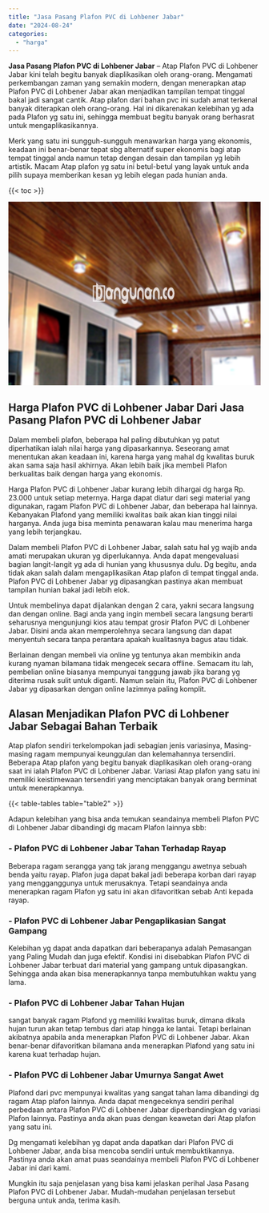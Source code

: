 ```yaml
---
title: "Jasa Pasang Plafon PVC di Lohbener Jabar"
date: "2024-08-24"
categories: 
  - "harga"
---
```


**Jasa Pasang Plafon PVC di Lohbener Jabar** – Atap Plafon PVC di Lohbener Jabar kini telah begitu banyak diaplikasikan oleh orang-orang. Mengamati perkembangan zaman yang semakin modern, dengan menerapkan atap Plafon PVC di Lohbener Jabar akan menjadikan tampilan tempat tinggal bakal jadi sangat cantik. Atap plafon dari bahan pvc ini sudah amat terkenal banyak diterapkan oleh orang-orang. Hal ini dikarenakan kelebihan yg ada pada Plafon yg satu ini, sehingga membuat begitu banyak orang berhasrat untuk mengaplikasikannya.

Merk yang satu ini sungguh-sungguh menawarkan harga yang ekonomis, keadaan ini benar-benar tepat sbg alternatif super ekonomis bagi atap tempat tinggal anda namun tetap dengan desain dan tampilan yg lebih artistik. Macam Atap plafon yg satu ini betul-betul yang layak untuk anda pilih supaya memberikan kesan yg lebih elegan pada hunian anda.

{{< toc >}}

![Jasa Pasang Plafon PVC di Lohbener Jabar](/images/flafond-pvc-murah18.png)

## Harga Plafon PVC di Lohbener Jabar Dari Jasa Pasang Plafon PVC di Lohbener Jabar

Dalam membeli plafon, beberapa hal paling dibutuhkan yg patut diperhatikan ialah nilai harga yang dipasarkannya. Seseorang amat menentukan akan keadaan ini, karena harga yang mahal dg kwalitas buruk akan sama saja hasil akhirnya. Akan lebih baik jika membeli Plafon berkualitas baik dengan harga yang ekonomis.

Harga Plafon PVC di Lohbener Jabar kurang lebih dihargai dg harga Rp. 23.000 untuk setiap meternya. Harga dapat diatur dari segi material yang digunakan, ragam Plafon PVC di Lohbener Jabar, dan beberapa hal lainnya. Kebanyakan Plafond yang memiliki kwalitas baik akan kian tinggi nilai harganya. Anda juga bisa meminta penawaran kalau mau menerima harga yang lebih terjangkau.

Dalam membeli Plafon PVC di Lohbener Jabar, salah satu hal yg wajib anda amati merupakan ukuran yg diperlukannya. Anda dapat mengevaluasi bagian langit-langit yg ada di hunian yang khususnya dulu. Dg begitu, anda tidak akan salah dalam mengaplikasikan Atap plafon di tempat tinggal anda. Plafon PVC di Lohbener Jabar yg dipasangkan pastinya akan membuat tampilan hunian bakal jadi lebih elok.

Untuk membelinya dapat dijalankan dengan 2 cara, yakni secara langsung dan dengan online. Bagi anda yang ingin membeli secara langsung berarti seharusnya mengunjungi kios atau tempat grosir Plafon PVC di Lohbener Jabar. Disini anda akan memperolehnya secara langsung dan dapat menyentuh secara tanpa perantara apakah kualitasnya bagus atau tidak.

Berlainan dengan membeli via online yg tentunya akan membikin anda kurang nyaman bilamana tidak mengecek secara offline. Semacam itu lah, pembelian online biasanya mempunyai tanggung jawab jika barang yg diterima rusak sulit untuk diganti. Namun selain itu, Plafon PVC di Lohbener Jabar yg dipasarkan dengan online lazimnya paling komplit.

## Alasan Menjadikan Plafon PVC di Lohbener Jabar Sebagai Bahan Terbaik

Atap plafon sendiri terkelompokan jadi sebagian jenis variasinya, Masing-masing ragam mempunyai keunggulan dan kelemahannya tersendiri. Beberapa Atap plafon yang begitu banyak diaplikasikan oleh orang-orang saat ini ialah Plafon PVC di Lohbener Jabar. Variasi Atap plafon yang satu ini memiliki keistimewaan tersendiri yang menciptakan banyak orang berminat untuk menerapkannya.

{{< table-tables table="table2" >}}

Adapun kelebihan yang bisa anda temukan seandainya membeli Plafon PVC di Lohbener Jabar dibandingi dg macam Plafon lainnya sbb:

### \- Plafon PVC di Lohbener Jabar Tahan Terhadap Rayap

Beberapa ragam serangga yang tak jarang menggangu awetnya sebuah benda yaitu rayap. Plafon juga dapat bakal jadi beberapa korban dari rayap yang mengganggunya untuk merusaknya. Tetapi seandainya anda menerapkan ragam Plafon yg satu ini akan difavoritkan sebab Anti kepada rayap.

### \- Plafon PVC di Lohbener Jabar Pengaplikasian Sangat Gampang

Kelebihan yg dapat anda dapatkan dari beberapanya adalah Pemasangan yang Paling Mudah dan juga efektif. Kondisi ini disebabkan Plafon PVC di Lohbener Jabar terbuat dari material yang gampang untuk dipasangkan. Sehingga anda akan bisa menerapkannya tanpa membutuhkan waktu yang lama.

### \- Plafon PVC di Lohbener Jabar Tahan Hujan

sangat banyak ragam Plafond yg memiliki kwalitas buruk, dimana dikala hujan turun akan tetap tembus dari atap hingga ke lantai. Tetapi berlainan akibatnya apabila anda menerapkan Plafon PVC di Lohbener Jabar. Akan benar-benar difavoritkan bilamana anda menerapkan Plafond yang satu ini karena kuat terhadap hujan.

### \- Plafon PVC di Lohbener Jabar Umurnya Sangat Awet

Plafond dari pvc mempunyai kwalitas yang sangat tahan lama dibandingi dg ragam Atap plafon lainnya. Anda dapat mengeceknya sendiri perihal perbedaan antara Plafon PVC di Lohbener Jabar diperbandingkan dg variasi Plafon lainnya. Pastinya anda akan puas dengan keawetan dari Atap plafon yang satu ini.

Dg mengamati kelebihan yg dapat anda dapatkan dari Plafon PVC di Lohbener Jabar, anda bisa mencoba sendiri untuk membuktikannya. Pastinya anda akan amat puas seandainya membeli Plafon PVC di Lohbener Jabar ini dari kami.

Mungkin itu saja penjelasan yang bisa kami jelaskan perihal Jasa Pasang Plafon PVC di Lohbener Jabar. Mudah-mudahan penjelasan tersebut berguna untuk anda, terima kasih.
